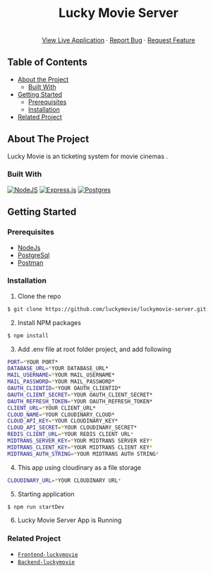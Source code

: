 <p align="center">

  <h1 align="center">Lucky Movie Server</h1>

  <p align="center">
    <br />
    <a href="#">View Live Application</a>
    ·
    <a href="#">Report Bug</a>
    ·
    <a href="#">Request Feature</a>
  </p>
</p>

## Table of Contents

- [About the Project](#about-the-project)
  - [Built With](#built-with)
- [Getting Started](#getting-started)
  - [Prerequisites](#prerequisites)
  - [Installation](#installation)
- [Related Project](#related-project)

## About The Project

Lucky Movie is an ticketing system for movie cinemas .

### Built With

[![NodeJS](https://img.shields.io/badge/node.js-6DA55F?style=for-the-badge&logo=node.js&logoColor=white)](https://nodejs.org/en/)
[![Express.js](https://img.shields.io/badge/express.js-%23404d59.svg?style=for-the-badge&logo=express&logoColor=%2361DAFB)](https://expressjs.com/)
[![Postgres](https://img.shields.io/badge/postgres-%23316192.svg?style=for-the-badge&logo=postgresql&logoColor=white)](https://www.postgresql.org/)
<br>

## Getting Started

### Prerequisites

- [NodeJs](https://nodejs.org/)
- [PostgreSql](https://www.postgresql.org/)
- [Postman](https://www.postman.com/)

### Installation

1. Clone the repo

```sh
$ git clone https://github.com/luckymovie/luckymovie-server.git
```

2. Install NPM packages

```sh
$ npm install
```

3. Add .env file at root folder project, and add following

```sh
PORT=*YOUR PORT*
DATABASE_URL=*YOUR DATABASE_URL*
MAIL_USERNAME=*YOUR MAIL_USERNAME*
MAIL_PASSWORD=*YOUR MAIL_PASSWORD*
OAUTH_CLIENTID=*YOUR OAUTH_CLIENTID*
OAUTH_CLIENT_SECRET=*YOUR OAUTH_CLIENT_SECRET*
OAUTH_REFRESH_TOKEN=*YOUR OAUTH_REFRESH_TOKEN*
CLIENT_URL=*YOUR CLIENT_URL*
CLOUD_NAME=*YOUR CLOUDINARY_CLOUD*
CLOUD_API_KEY=*YOUR CLOUDINARY_KEY*
CLOUD_API_SECRET=*YOUR CLOUDINARY_SECRET*
REDIS_CLIENT_URL=*YOUR REDIS CLIENT URL*
MIDTRANS_SERVER_KEY=*YOUR MIDTRANS SERVER KEY*
MIDTRANS_CLIENT_KEY=*YOUR MIDTRANS CLIENT KEY*
MIDTRANS_AUTH_STRING=*YOUR MIDTRANS AUTH STRING*
```

4. This app using cloudinary as a file storage

```sh
CLOUDINARY_URL=*YOUR CLOUDINARY URL*
```

5. Starting application

```sh
$ npm run startDev
```

6. Lucky Movie Server App is Running

### Related Project

- [`Frontend-luckymovie`](https://github.com/zilgya/luckymovie-client)
- [`Backend-luckymovie`](https://github.com/zilgya/luckymovie-server)
